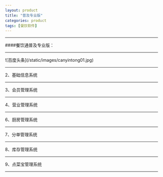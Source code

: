 ```yaml
---
layout: product
title: "普及专业版"
categories: product
tags: [餐饮软件]
---
```

<hr/>
####餐饮通普及专业版：
<hr/>
![百度头条](/static/images/canyintong01.jpg)
<hr/>
2、基础信息系统
<hr/>
3、会员管理系统
<hr/>
4、营业管理系统
<hr/
5、财务分析管理系统
<hr/>
6、厨房管理系统
<hr/>
7、分单管理系统
<hr/>
8、库存管理系统
<hr/>
9、点菜宝管理系统
<hr/>